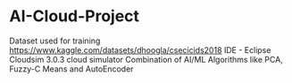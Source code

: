 # AI-Cloud-Project
Dataset used for training https://www.kaggle.com/datasets/dhoogla/csecicids2018
IDE - Eclipse
Cloudsim 3.0.3 cloud simulator
Combination of AI/ML Algorithms like PCA, Fuzzy-C Means and AutoEncoder
